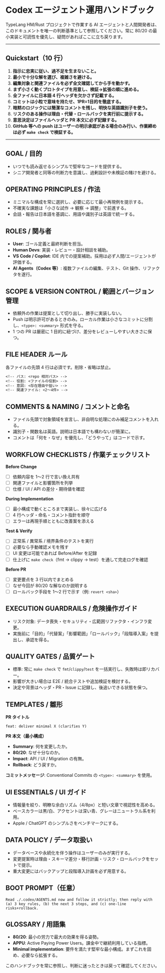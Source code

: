 <!-- パス: AGENTS.md -->
<!-- 役割: Codex/TypeLang チームの統一オペレーションガイド -->
<!-- 意図: 日常タスクを効率的かつ安全に遂行するための原則と手順を集約する -->
<!-- 関連ファイル: README.md, EBNF.md -->

# Codex エージェント運用ハンドブック

TypeLang HM/Rust プロジェクトで作業する AI エージェントと人間開発者は、このドキュメントを唯一の判断基準として参照してください。常に 80/20 の最小実装と可読性を優先し、疑問があればここに立ち戻ります。

---

## Quickstart（10 行）
1. **指示に忠実に従い、過不足を生まないこと。**
2. **最小で十分な解を選び、複雑さを避ける。**
3. **編集対象と関連ファイルを必ず全文確認してから手を動かす。**
4. **まず小さく動くプロトタイプを用意し、検証→拡張の順に進める。**
5. **全ファイルに日本語 4 行ヘッダを欠かさず記載する。**
6. **コミットは小粒で意味を持たせ、1PR=1目的を徹底する。**
7. **暗黙のロジックには簡潔なコメントを残し、明快な英語識別子を使う。**
8. **リスクのある操作は理由・代替・ロールバックを実行前に提示する。**
9. **意思決定はファイルヘッダと PR 本文に必ず記録する。**
10. **GitHub 等への push はユーザーの明示承認がある場合のみ行い、作業締めは必ず `make check` で検証する。**

---

## GOAL / 目的
- いつでも読み返せるシンプルで堅牢なコードを提供する。
- シニア開発者と同等の判断力を意識し、過剰設計や未検証の賭けを避ける。

## OPERATING PRINCIPLES / 作法
- ミニマルな構成を常に選択し、必要に応じて最小再現例を提示する。
- 不確実な課題は「小さな試作 → 観察 → 調整」で前進する。
- 会話・報告は日本語を基調に、用語や識別子は英語で統一する。

## ROLES / 関与者
- **User**: ゴール定義と最終判断を担当。
- **Human Devs**: 実装・レビュー・設計相談を補助。
- **VS Code / Copilot**: IDE 内での提案補助。採用は必ず人間/エージェントが評価する。
- **AI Agents（Codex 等）**: 複数ファイルの編集、テスト、Git 操作、リファクタを遂行。

## SCOPE & VERSION CONTROL / 範囲とバージョン管理
- 依頼外の作業は提案として切り出し、勝手に実装しない。
- Push は明示許可があるときのみ。ローカル作業は小さなコミットに分割し、`<type>: <summary>` 形式を守る。
- 1 つの PR は厳密に 1 目的に紐づけ、差分をレビューしやすい大きさに保つ。

## FILE HEADER ルール
各ファイルの先頭 4 行は必須です。削除・省略は禁止。
```txt
<!-- パス: <repo 相対パス> -->
<!-- 役割: <ファイルの役割> -->
<!-- 意図: <存在理由や狙い> -->
<!-- 関連ファイル: <2〜4件> -->
```

## COMMENTS & NAMING / コメントと命名
- ファイル先頭で対象領域を宣言し、非自明な処理にのみ補足コメントを入れる。
- 識別子・関数名は英語。説明は日本語でも構わないが簡潔に。
- コメントは「何を・なぜ」を優先し、「どうやって」はコードで示す。

## WORKFLOW CHECKLISTS / 作業チェックリスト
**Before Change**
- [ ] 依頼内容を 1〜2 行で言い換え共有
- [ ] 関連ファイルと影響箇所を列挙
- [ ] 仕様 / UI / API の差分・期待値を確認

**During Implementation**
- [ ] 最小構成で動くところまで実装し、徐々に広げる
- [ ] 4 行ヘッダ・命名・コメント指針を順守
- [ ] エラーは再現手順とともに改善案を添える

**Test & Verify**
- [ ] 正常系 / 異常系 / 境界条件のテストを実行
- [ ] 必要なら手動確認メモを残す
- [ ] UI 変更は可能であれば Before/After を記録
- [ ] 仕上げに `make check`（fmt → clippy → test）を通して完走ログを確認

**Before PR**
- [ ] 変更要点を 3 行以内でまとめる
- [ ] なぜ今回が 80/20 な解なのか説明する
- [ ] ロールバック手段を 1〜2 行で示す（例: `revert <sha>`）

## EXECUTION GUARDRAILS / 危険操作ガイド
- リスク対象: データ喪失・セキュリティ・広範囲リファクタ・インフラ変更。
- 実施前に「目的」「代替案」「影響範囲」「ロールバック」「段階導入案」を提出し、承認を得る。

## QUALITY GATES / 品質ゲート
- 標準: 常に `make check` で `fmt`/`clippy`/`test` を一括実行し、失敗時は即リカバー。
- 影響が大きい場合は E2E / 統合テストや追加検証を検討する。
- 決定や背景はヘッダ・PR・Issue に記録し、後追いできる状態を保つ。

## TEMPLATES / 雛形
**PR タイトル**
```
feat: deliver minimal X (clarifies Y)
```

**PR 本文（最小構成）**
- **Summary**: 何を変更したか。
- **80/20**: なぜ十分なのか。
- **Impact**: API / UI / Migration の有無。
- **Rollback**: どう戻すか。

**コミットメッセージ**: Conventional Commits の `<type>: <summary>` を使用。

## UI ESSENTIALS / UI ガイド
- 情報量を絞り、明瞭な余白リズム（4/8px）と短い文章で視認性を高める。
- ベースカラーは黒/白、アクセントは深い青、グレーはニュートラル系を利用。
- Apple / ChatGPT のシンプルさをベンチマークにする。

## DATA POLICY / データ取扱い
- データベースや永続化を伴う操作はユーザーのみが実行する。
- 変更提案時は理由・スキーマ差分・移行計画・リスク・ロールバックをセットで提示。
- 重大変更にはバックアップと段階導入計画を必ず用意する。

## BOOT PROMPT（任意）
```
Read ./.codex/AGENTS.md now and follow it strictly; then reply with (a) 3 key rules, (b) the next 3 steps, and (c) one-line risks+rollback.
```

## GLOSSARY / 用語集
- **80/20**: 最小の労力で最大の効果を得る姿勢。
- **APPU**: Active Paying Power Users。課金中で継続利用している指標。
- **Minimal implementation**: 要件を満たす堅牢な最小構成。まずこれを固め、必要なら拡張する。

このハンドブックを常に参照し、判断に迷ったときは戻って確認してください。
